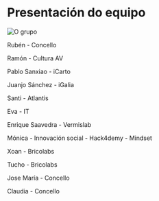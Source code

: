 # Presentación do equipo

![O grupo](http://forxa.colab.coruna.gal/Co-Lab/obradoiro/raw/master/o_ser_dixital/imaxes/presentacion_ser_dixital.jpeg)

Rubén - Concello

Ramón - Cultura AV

Pablo Sanxiao - iCarto

Juanjo Sánchez - iGalia

Santi - Atlantis

Eva - IT

Enrique Saavedra - Vermislab

Mónica - Innovación social - Hack4demy - Mindset

Xoan - Bricolabs

Tucho - Bricolabs

Jose María - Concello

Claudia - Concello